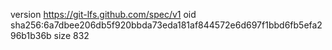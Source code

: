 version https://git-lfs.github.com/spec/v1
oid sha256:6a7dbee206db5f920bbda73eda181af844572e6d697f1bbd6fb5efa296b1b36b
size 832
